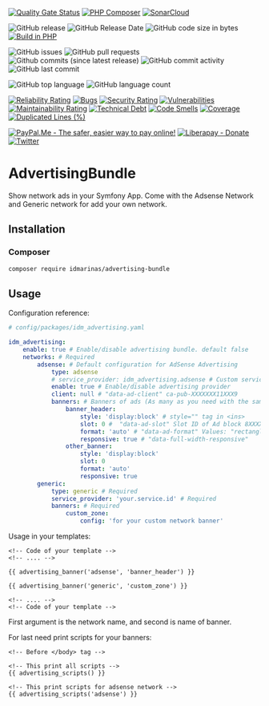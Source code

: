 [![Quality Gate Status](https://sonarcloud.io/api/project_badges/measure?project=idmarinas_advertising-bundle&metric=alert_status)](https://sonarcloud.io/dashboard?id=idmarinas_advertising-bundle)
[![PHP Composer](https://github.com/idmarinas/advertising-bundle/actions/workflows/php.yml/badge.svg)](https://github.com/idmarinas/advertising-bundle/actions/workflows/php.yml)
[![SonarCloud](https://github.com/idmarinas/advertising-bundle/actions/workflows/sonar-cloud.yml/badge.svg)](https://github.com/idmarinas/advertising-bundle/actions/workflows/sonar-cloud.yml)

![GitHub release](https://img.shields.io/github/release/idmarinas/advertising-bundle.svg)
![GitHub Release Date](https://img.shields.io/github/release-date/idmarinas/advertising-bundle.svg)
![GitHub code size in bytes](https://img.shields.io/github/languages/code-size/idmarinas/advertising-bundle)
[![Build in PHP](https://img.shields.io/badge/PHP-^7.2-8892BF.svg?logo=php)](http://php.net/)

![GitHub issues](https://img.shields.io/github/issues/idmarinas/advertising-bundle.svg)
![GitHub pull requests](https://img.shields.io/github/issues-pr/idmarinas/advertising-bundle.svg)
![Github commits (since latest release)](https://img.shields.io/github/commits-since/idmarinas/advertising-bundle/latest.svg)
![GitHub commit activity](https://img.shields.io/github/commit-activity/w/idmarinas/advertising-bundle.svg)
![GitHub last commit](https://img.shields.io/github/last-commit/idmarinas/advertising-bundle.svg)

![GitHub top language](https://img.shields.io/github/languages/top/idmarinas/advertising-bundle.svg)
![GitHub language count](https://img.shields.io/github/languages/count/idmarinas/advertising-bundle.svg)

[![Reliability Rating](https://sonarcloud.io/api/project_badges/measure?project=idmarinas_advertising-bundle&metric=reliability_rating)](https://sonarcloud.io/dashboard?id=idmarinas_advertising-bundle)
[![Bugs](https://sonarcloud.io/api/project_badges/measure?project=idmarinas_advertising-bundle&metric=bugs)](https://sonarcloud.io/dashboard?id=idmarinas_advertising-bundle)
[![Security Rating](https://sonarcloud.io/api/project_badges/measure?project=idmarinas_advertising-bundle&metric=security_rating)](https://sonarcloud.io/dashboard?id=idmarinas_advertising-bundle)
[![Vulnerabilities](https://sonarcloud.io/api/project_badges/measure?project=idmarinas_advertising-bundle&metric=vulnerabilities)](https://sonarcloud.io/dashboard?id=idmarinas_advertising-bundle)
[![Maintainability Rating](https://sonarcloud.io/api/project_badges/measure?project=idmarinas_advertising-bundle&metric=sqale_rating)](https://sonarcloud.io/dashboard?id=idmarinas_advertising-bundle)
[![Technical Debt](https://sonarcloud.io/api/project_badges/measure?project=idmarinas_advertising-bundle&metric=sqale_index)](https://sonarcloud.io/dashboard?id=idmarinas_advertising-bundle)
[![Code Smells](https://sonarcloud.io/api/project_badges/measure?project=idmarinas_advertising-bundle&metric=code_smells)](https://sonarcloud.io/dashboard?id=idmarinas_advertising-bundle)
[![Coverage](https://sonarcloud.io/api/project_badges/measure?project=idmarinas_advertising-bundle&metric=coverage)](https://sonarcloud.io/dashboard?id=idmarinas_advertising-bundle)
[![Duplicated Lines (%)](https://sonarcloud.io/api/project_badges/measure?project=idmarinas_advertising-bundle&metric=duplicated_lines_density)](https://sonarcloud.io/dashboard?id=idmarinas_advertising-bundle)

[![PayPal.Me - The safer, easier way to pay online!](https://img.shields.io/badge/donate-help_my_project-ffaa29.svg?logo=paypal&cacheSeconds=86400)](https://www.paypal.me/idmarinas)
[![Liberapay - Donate](https://img.shields.io/liberapay/receives/IDMarinas.svg?logo=liberapay&cacheSeconds=86400)](https://liberapay.com/IDMarinas/donate)
[![Twitter](https://img.shields.io/twitter/url/http/shields.io.svg?style=social&cacheSeconds=86400)](https://twitter.com/idmarinas)

# AdvertisingBundle
Show network ads in your Symfony App. Come with the Adsense Network and Generic network for add your own network.

## Installation ##

### Composer ###

```bash
composer require idmarinas/advertising-bundle
```

## Usage ##

Configuration reference:

```yaml
# config/packages/idm_advertising.yaml

idm_advertising:
    enable: true # Enable/disable advertising bundle. default false
    networks: # Required
        adsense: # Default configuration for AdSense Advertising
            type: adsense
            # service_provider: idm_advertising.adsense # Custom service provider, ID of service
            enable: true # Enable/disable advertising provider
            client: null # "data-ad-client" ca-pub-XXXXXXX11XXX9
            banners: # Banners of ads (As many as you need with the same format). Required
                banner_header:
                    style: 'display:block' # style="" tag in <ins>
                    slot: 0 #  "data-ad-slot" Slot ID of Ad block 8XXXXX1
                    format: 'auto' # "data-ad-format" Values: "rectangle", "vertical" or "horizontal"
                    responsive: true # "data-full-width-responsive"
                other_banner:
                    style: 'display:block'
                    slot: 0
                    format: 'auto'
                    responsive: true
        generic: 
            type: generic # Required
            service_provider: 'your.service.id' # Required
            banners: # Required
                custom_zone: 
                    config: 'for your custom network banner'
```

Usage in your templates:

```twig
<!-- Code of your template -->
<!-- .... -->

{{ advertising_banner('adsense', 'banner_header') }}

{{ advertising_banner('generic', 'custom_zone') }}

<!-- .... -->
<!-- Code of your template -->
```

First argument is the network name, and second is name of banner.

For last need print scripts for your banners:

```twig
<!-- Before </body> tag -->

<!-- This print all scripts -->
{{ advertising_scripts() }}

<!-- This print scripts for adsense network -->
{{ advertising_scripts('adsense') }}
```
